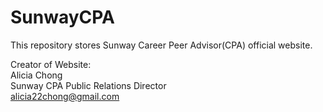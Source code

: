 # SunwayCPA
This repository stores Sunway Career Peer Advisor(CPA) official website.

Creator of Website:<br/>
Alicia Chong <br/>
Sunway CPA Public Relations Director <br/>
alicia22chong@gmail.com
